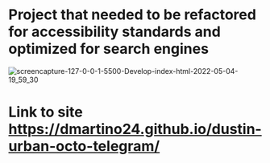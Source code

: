 # Project that needed to be refactored for accessibility standards and optimized for search engines

![screencapture-127-0-0-1-5500-Develop-index-html-2022-05-04-19_59_30](https://user-images.githubusercontent.com/16328924/166850004-5abfbe58-c780-4565-b701-ee08ac72dbf1.png)

# Link to site https://dmartino24.github.io/dustin-urban-octo-telegram/
